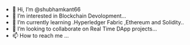 - 👋 Hi, I’m @shubhamkant66
- 👀 I’m interested in Blockchain Devolopment...
- 🌱 I’m currently learning .Hyperledger Fabric ,Ethereum and Solidity..
- 💞️ I’m looking to collaborate on Real Time DApp projects...
- 📫 How to reach me ...

<!---
shubhamkant66/shubhamkant66 is a ✨ special ✨ repository because its `README.md` (this file) appears on your GitHub profile.
You can click the Preview link to take a look at your changes.
--->
